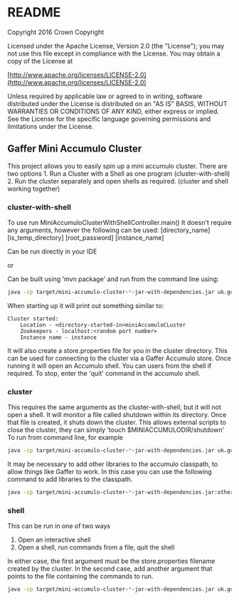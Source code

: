 # README

Copyright 2016 Crown Copyright

Licensed under the Apache License, Version 2.0 \(the "License"\); you may not use this file except in compliance with the License. You may obtain a copy of the License at

[http://www.apache.org/licenses/LICENSE-2.0](http://www.apache.org/licenses/LICENSE-2.0)

Unless required by applicable law or agreed to in writing, software distributed under the License is distributed on an "AS IS" BASIS, WITHOUT WARRANTIES OR CONDITIONS OF ANY KIND, either express or implied. See the License for the specific language governing permissions and limitations under the License.

## Gaffer Mini Accumulo Cluster

This project allows you to easily spin up a mini accumulo cluster. There are two options 1. Run a Cluster with a Shell as one program \(cluster-with-shell\) 2. Run the cluster separately and open shells as required. \(cluster and shell working together\)

### cluster-with-shell

To use run MiniAccumuloClusterWithShellController.main\(\) It doesn't require any arguments, however the following can be used: \[directory\_name\] \[is\_temp\_directory\] \[root\_password\] \[instance\_name\]

Can be run directly in your IDE

or

Can be built using 'mvn package' and run from the command line using:

```bash
java -cp target/mini-accumulo-cluster-*-jar-with-dependencies.jar uk.gov.gchq.gaffer.miniaccumulocluster.MiniAccumuloClusterWithShellController
```

When starting up it will print out something similar to:

```
Cluster started:
    Location - <directory-started-in>miniAccumuloCLuster
    Zookeepers - localhost:<random port number>
    Instance name - instance
```

It will also create a store.properties file for you in the cluster directory. This can be used for connecting to the cluster via a Gaffer Accumulo store. Once running it will open an Accumulo shell. You can users from the shell if required. To stop, enter the 'quit' command in the accumulo shell.

### cluster

This requires the same arguments as the cluster-with-shell, but it will not open a shell. It will monitor a file called shutdown within its directory. Once that file is created, it shuts down the cluster. This allows external scripts to close the cluster, they can simply 'touch $MINIACCUMULODIR/shutdown' To run from command line, for example

```bash
java -cp target/mini-accumulo-cluster-*-jar-with-dependencies.jar uk.gov.gchq.gaffer.miniaccumulocluster.MiniAccumuloClusterController ~/miniAccumuloCluster false password instance
```

It may be necessary to add other libraries to the accumulo classpath, to allow things like Gaffer to work. In this case you can use the following command to add libraries to the classpath.

```bash
java -cp target/mini-accumulo-cluster-*-jar-with-dependencies.jar:otherFile1.jar:otherFile2.jar uk.gov.gchq.gaffer.miniaccumulocluster.MiniAccumuloClusterController ~/miniAccumuloCluster false password instance
```

### shell

This can be run in one of two ways

1. Open an interactive shell
2. Open a shell, run commands from a file, quit the shell

In either case, the first argument must be the store.properties filename created by the cluster. In the second case, add another argument that points to the file containing the commands to run.

```bash
java -cp target/mini-accumulo-cluster-*-jar-with-dependencies.jar uk.gov.gchq.gaffer.miniaccumulocluster.MiniAccumuloShellController ~/miniAccumuloCluster/store.properties
```

